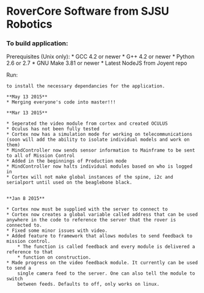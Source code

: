 RoverCore Software from SJSU Robotics
===

### To build application:

Prerequisites (Unix only):
    * GCC 4.2 or newer
    * G++ 4.2 or newer
    * Python 2.6 or 2.7
    * GNU Make 3.81 or newer
    * Latest NodeJS from Joyent repo

Run: 
```npm install
to install the necessary dependancies for the application.

**May 13 2015**
* Merging everyone's code into master!!!

**Mar 13 2015**

* Seperated the video module from cortex and created OCULUS
* Oculus has not been fully tested
* Cortex now has a simulation mode for working on telecommunications (soon will add the ability to isolate individual models and work on them)
* MindController now sends sensor information to Mainframe to be sent to all of Mission Control
* Added in the beginnings of Production mode 
* MindController now halts individual modules based on who is logged in
* Cortex will not make global instances of the spine, i2c and serialport until used on the beaglebone black.


**Jan 8 2015**

* Cortex now must be supplied with the server to connect to
* Cortex now creates a global variable called address that can be used anywhere in the code to reference the server that the rover is connected to.
* Fixed some minor issues with video.
* Added feature to framework that allows modules to send feedback to mission control. 
	* The function is called feedback and every module is delivered a reference to that 
	* function on construction.
* Made progress on the video feedback module. It currently can be used to send a 
	single camera feed to the server. One can also tell the module to switch 
	between feeds. Defaults to off, only works on linux.
